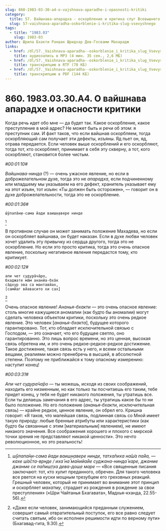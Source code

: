 ```yaml
---
slug: 860-1983-03-30-a4-o-vajshnava-aparadhe-i-opasnosti-kritiki
category:
  title: 57. Вайшнава-апарадха - оскорбление и критика слуг Всевышнего
  slug: 57-vaishnava-aparadha-oskorblenie-i-kritika-slug-vsevyshnego
tags:
  - title: "1983.03"
    slug: 1983-03
author: Шрила Бхакти Ракшак Шридхар Дев-Госвами Махарадж
links:
  - href: /dl/57._Vaishnava-aparadha--oskorblenie_i_kritika_slug_Vsevyshnego/860_1983.03.30.A4_SridharMj_O_vayshnava_aparadhe_i_opasnosti_kritiki.mp3
    title: аудиозапись в MP3 (4 мин. 35 сек., 2,6 МБ)
  - href: /dl/57._Vaishnava-aparadha--oskorblenie_i_kritika_slug_Vsevyshnego/860_1983.03.30.A4_SridharMj_O_vayshnava_aparadhe_i_opasnosti_kritiki.rtf
    title: транскрипцию в RTF (78 КБ)
  - href: /dl/57._Vaishnava-aparadha--oskorblenie_i_kritika_slug_Vsevyshnego/860_1983.03.30.A4_SridharMj_O_vayshnava_aparadhe_i_opasnosti_kritiki.pdf
    title: транскрипцию в PDF (144 КБ)
---
```


# 860. 1983.03.30.A4. О вайшнава апарадхе и опасности критики

Когда речь идет обо мне — да будет так. Какое оскорбление, какое преступление в мой адрес? Не может быть и речи об этом: я преступник сам. И факт таков, что если вайшнав оскорбляем, тогда оскорбляющий сам получает эти дефекты, изъяны. Яд пьет он, яд, отрава передается. Если человек выше оскорблений и его оскорбляют, тогда тот, кто оскорбляет, принимает в себя эту скверну, а тот, кого оскорбляют, становится более чистым.

*#00:01:10#*

*Вайшнава-нинда* (?) — очень ужасное явление, но если в доброжелательном духе, тогда это не *апарадха*, если подчиненному или младшему мы указываем на его дефект, хранитель указывает ему на этот изъян, тот изъян: «Ты должен быть осторожен», — говорит он в духе доброжелательности, тогда это не оскорбление.

*#00:01:36#*

    ш́ӯлапа̄н̣и-сама йади ваиш̣н̣авере нинде
[^_ftn1]

В противном случае он может занимать положение Махадева, но если он оскорбляет вайшнава, он будет наказан. Если в духе любви человек хочет удалить эту привычку из сердца другого, тогда это не оскорбление. Но если это просто критика, тогда это очень опасное явление, поскольку негативное явления передастся тому, кто критикует.

*#00:02:12#*

    апи чет судура̄ча̄ро,
    бхаджате ма̄м ананйа-бха̄к
    са̄дхур эва са мантавйах̣,
    [самйаг вйавасито хи сах̣]
[^_ftn2]

Очень опасное явление! *Ананья-бхакти* — это очень опасное явление: столь многие кажущиеся аномалии (как будто бы аномалии) могут сделать человека объектом критики, поскольку это очень редкое явление. Это человек [*ананья-бхакта*], будущее которого гарантировано. Тот, кто обладает исключительной связью с Господом, — это означает, что его будущее светло, оно гарантированно. Это лишь вопрос времени, но это ценная, высокая связь обретена им, и это очень редкое-редкое-редкое достижение. Такое достижение, такая связь есть у него, и всеми остальными вещами, реалиями можно пренебречь в высшей, в абсолютной степени. Поэтому не приближайся к тому опасному измерению: наступит конец!

*#00:03:31#*

*Апи чет судура̄ча̄ро* — ты можешь, исходя из своих соображений, находить его низменным, но как только ты посчитаешь его таким, тебе придет конец, у тебя не будет никакого положения, ты утратишь все. Если ты делаешь замечания в его адрес, ты утратишь какое бы то ни было положение. Но его положение (*ананья-бхакти*, исключительная связь) — крайне редкое, ценное явление, он обрел его. Кришна говорит: «Я таков, что малейшая связь, подлинная связь со Мной имеет такую природу: любые бренные атрибуты или характеристики (как будто бы связанные с этим [материальным] явлением), не имеют никакого значения. Все соображения хорошего и плохого с мирской точки зрения не представляют никакой ценности». Это нечто революционное, но это реальность!



[^_ftn1]: *ш́ӯлапа̄н̣и-сама йади ваиш̣н̣авере нинде, татха̄пиха на̄ш́а па̄йа, — кахе ш́а̄ста-врн̣де / иха̄ на̄ ма̄нийа̄йе суджана-нинда̄ каре, джанме джанме се па̄пиш̣т̣ха дева-дош̣е маре* — «Все священные писания заключают: тот, кто хулит преданного, обречен. Для такого человека все рвется на куски мощным трезубцем его греховных реакций. Грешный человек, который не принимает во внимание этот принцип и оскорбляет *махатму*, страдает из рождения в рождение за свои преступления» («Шри Чайтанья Бхагавата», Мадхья-кханда, 22.55-56).

[^_ftn2]: «Даже если человек, занимающийся преданным служением, совершит самый отвратительный поступок, его все равно следует считать святым, ибо он исполнен решимости идти по верному пути» (Бхагавад-гита, 9.30).

